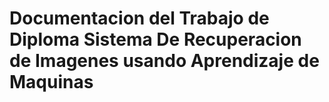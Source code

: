 # Documentacion del Trabajo de Diploma Sistema De Recuperacion de Imagenes usando Aprendizaje de Maquinas
